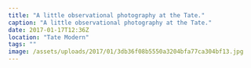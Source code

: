 ```yaml
---
title: "A little observational photography at the Tate."
caption: "A little observational photography at the Tate."
date: 2017-01-17T12:36Z
location: "Tate Modern"
tags: ""
image: /assets/uploads/2017/01/3db36f08b5550a3204bfa77ca304bf13.jpg
---
```

